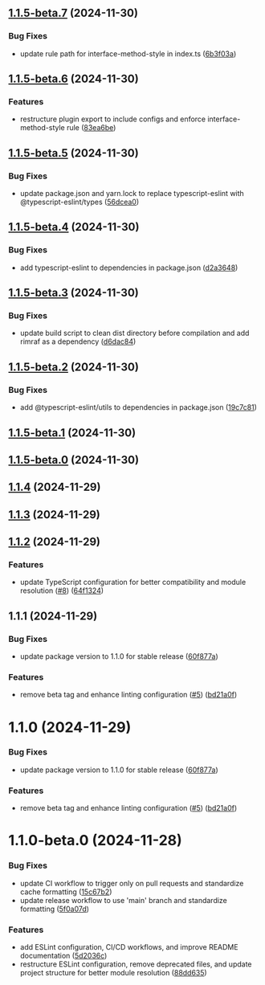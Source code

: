 

## [1.1.5-beta.7](https://github.com/eavam/eslint-plugin-interface-method-style/compare/v1.1.5-beta.6...v1.1.5-beta.7) (2024-11-30)


### Bug Fixes

* update rule path for interface-method-style in index.ts ([6b3f03a](https://github.com/eavam/eslint-plugin-interface-method-style/commit/6b3f03ae26adf6a708a563fb83a26cc1e7d0b013))

## [1.1.5-beta.6](https://github.com/eavam/eslint-plugin-interface-method-style/compare/v1.1.5-beta.5...v1.1.5-beta.6) (2024-11-30)


### Features

* restructure plugin export to include configs and enforce interface-method-style rule ([83ea6be](https://github.com/eavam/eslint-plugin-interface-method-style/commit/83ea6beb2afb65545145e7627e62e4378aefec52))

## [1.1.5-beta.5](https://github.com/eavam/eslint-plugin-interface-method-style/compare/v1.1.5-beta.4...v1.1.5-beta.5) (2024-11-30)


### Bug Fixes

* update package.json and yarn.lock to replace typescript-eslint with @typescript-eslint/types ([56dcea0](https://github.com/eavam/eslint-plugin-interface-method-style/commit/56dcea0a49bc2618798bf2ad32488919d42a0740))

## [1.1.5-beta.4](https://github.com/eavam/eslint-plugin-interface-method-style/compare/v1.1.5-beta.3...v1.1.5-beta.4) (2024-11-30)


### Bug Fixes

* add typescript-eslint to dependencies in package.json ([d2a3648](https://github.com/eavam/eslint-plugin-interface-method-style/commit/d2a3648d004603878702d803a11de7a6d6903138))

## [1.1.5-beta.3](https://github.com/eavam/eslint-plugin-interface-method-style/compare/v1.1.5-beta.2...v1.1.5-beta.3) (2024-11-30)


### Bug Fixes

* update build script to clean dist directory before compilation and add rimraf as a dependency ([d6dac84](https://github.com/eavam/eslint-plugin-interface-method-style/commit/d6dac84f660da649020aafc9b79e57814f35604c))

## [1.1.5-beta.2](https://github.com/eavam/eslint-plugin-interface-method-style/compare/v1.1.5-beta.1...v1.1.5-beta.2) (2024-11-30)


### Bug Fixes

* add @typescript-eslint/utils to dependencies in package.json ([19c7c81](https://github.com/eavam/eslint-plugin-interface-method-style/commit/19c7c8198471b9ba73a367e06e8740422d35f1b2))

## [1.1.5-beta.1](https://github.com/eavam/eslint-plugin-interface-method-style/compare/v1.1.5-beta.0...v1.1.5-beta.1) (2024-11-30)

## [1.1.5-beta.0](https://github.com/eavam/eslint-plugin-interface-method-style/compare/v1.1.4...v1.1.5-beta.0) (2024-11-30)

## [1.1.4](https://github.com/eavam/eslint-plugin-interface-method-style/compare/v1.1.3...v1.1.4) (2024-11-29)

## [1.1.3](https://github.com/eavam/eslint-plugin-interface-method-style/compare/v1.1.2...v1.1.3) (2024-11-29)

## [1.1.2](https://github.com/eavam/eslint-plugin-interface-method-style/compare/v1.1.1...v1.1.2) (2024-11-29)


### Features

* update TypeScript configuration for better compatibility and module resolution ([#8](https://github.com/eavam/eslint-plugin-interface-method-style/issues/8)) ([64f1324](https://github.com/eavam/eslint-plugin-interface-method-style/commit/64f1324d8760cbb23a7e71aecb1365d20c24f18e))

## 1.1.1 (2024-11-29)


### Bug Fixes

* update package version to 1.1.0 for stable release ([60f877a](https://github.com/eavam/eslint-plugin-interface-method-style/commit/60f877af277c3474001a0f6db2ddeb172fec915e))


### Features

* remove beta tag and enhance linting configuration ([#5](https://github.com/eavam/eslint-plugin-interface-method-style/issues/5)) ([bd21a0f](https://github.com/eavam/eslint-plugin-interface-method-style/commit/bd21a0f46333541202b1ed774c3ff07a4db965d0))

# 1.1.0 (2024-11-29)


### Bug Fixes

* update package version to 1.1.0 for stable release ([60f877a](https://github.com/eavam/eslint-plugin-interface-method-style/commit/60f877af277c3474001a0f6db2ddeb172fec915e))


### Features

* remove beta tag and enhance linting configuration ([#5](https://github.com/eavam/eslint-plugin-interface-method-style/issues/5)) ([bd21a0f](https://github.com/eavam/eslint-plugin-interface-method-style/commit/bd21a0f46333541202b1ed774c3ff07a4db965d0))





# 1.1.0-beta.0 (2024-11-28)


### Bug Fixes

* update CI workflow to trigger only on pull requests and standardize cache formatting ([15c67b2](https://github.com/eavam/eslint-plugin-interface-method-style/commit/15c67b20debdadfdc5f18b7dd163acadd7098ba4))
* update release workflow to use 'main' branch and standardize formatting ([5f0a07d](https://github.com/eavam/eslint-plugin-interface-method-style/commit/5f0a07d98a28adb2411b5fbed29e5a8791902acd))


### Features

* add ESLint configuration, CI/CD workflows, and improve README documentation ([5d2036c](https://github.com/eavam/eslint-plugin-interface-method-style/commit/5d2036c8bee7e2900bc7fbdb9d1a333fa572ace0))
* restructure ESLint configuration, remove deprecated files, and update project structure for better module resolution ([88dd635](https://github.com/eavam/eslint-plugin-interface-method-style/commit/88dd6353fc838596fb9d6ad6560403f7ee3c17cb))
